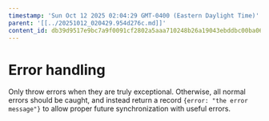 ```yaml
---
timestamp: 'Sun Oct 12 2025 02:04:29 GMT-0400 (Eastern Daylight Time)'
parent: '[[../20251012_020429.954d276c.md]]'
content_id: db39d9517e9bc7a9f0091cf2802a5aaa710248b26a19043ebddbc00ba067bc70
---
```


# Error handling

Only throw errors when they are truly exceptional. Otherwise, all normal errors should be caught, and instead return a record `{error: "the error message"}` to allow proper future synchronization with useful errors.
